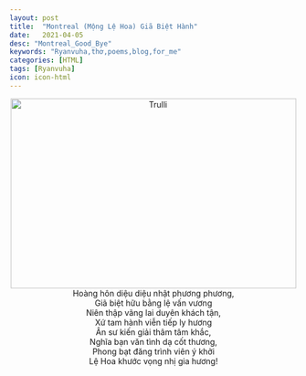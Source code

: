 ```yaml
---
layout: post
title:  "Montreal (Mộng Lệ Hoa) Giã Biệt Hành"
date:   2021-04-05
desc: "Montreal_Good_Bye"
keywords: "Ryanvuha,thơ,poems,blog,for_me"
categories: [HTML]
tags: [Ryanvuha]
icon: icon-html
---
```


<center>
  
  <img src="https://scontent.flux1-1.fna.fbcdn.net/v/t31.18172-8/22712472_10213203187090871_3634570151783334329_o.jpg?_nc_cat=105&ccb=1-3&_nc_sid=cdbe9c&_nc_ohc=_vKR49r1fGAAX-qG4Uz&_nc_ht=scontent.flux1-1.fna&oh=3c113ad199b221f7e3d1acd35d8e2651&oe=61202B2B" alt="Trulli" width="500" height="333">
  <br/>
Hoàng hôn diệu diệu nhật phương phương, <br/>
Giã biệt hữu bằng lệ vấn vương <br/>
Niên thập vãng lai duyên khách tận, <br/>
Xứ tam hành viễn tiếp ly hương <br/>
Ân sư kiến giải thâm tâm khắc, <br/>
Nghĩa bạn văn tình dạ cốt thương, <br/>
Phong bạt đăng trình viên ý khởi <br/>
Lệ Hoa khước vọng nhị gia hương! <br/>
</center>
